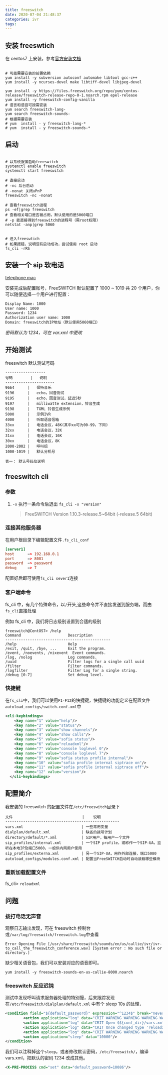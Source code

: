 ```yaml
---
title: freeswitch
date: 2020-07-04 21:48:37
categories: ivr
tags:
---
```


## 安装 freeswtich

在 centos7 上安装，参考[官方安装文档](https://freeswitch.org/confluence/display/FREESWITCH/CentOS+7+and+RHEL+7#CentOS7andRHEL7-CentOS7andRHEL7-Stable)

```shell

# 可能需要安装的前置依赖
yum install -y subversion autoconf automake libtool gcc-c++
yum install -y ncurses-devel make libtiff-devel libjpeg-devel

yum install -y https://files.freeswitch.org/repo/yum/centos-release/freeswitch-release-repo-0-1.noarch.rpm epel-release
yum install -y freeswitch-config-vanilla
# 语言和语音可按需安装
yum search freeswitch-lang-
yum search freeswitch-sounds-
# 根据需要安装
# yum  install - y freeswitch-lang-*
# yum  install - y freeswitch-sounds-*
```

## 启动

```shell

# 以系统服务启动freeswitch
systemctl enable freeswitch
systemctl start freeswitch

# 直接启动
# -nc 后台启动
# -nonat 关闭uPnP
freeswitch -nc -nonat

# 查看freeswitch进程
ps -ef|grep freeswitch
# 查看相关端口是否被占用，默认使用的是5060端口
# -p 能直接得到freeswitch的进程号（需root权限)
netstat -anp|grep 5060


# 进入freeswtich
# 如果报错，说明没有启动成功，尝试使用 root 启动
fs_cli -rRS
```

## 安装一个 sip 软电话

[telephone mac](https://apps.apple.com/us/app/telephone/id406825478?mt=12)

安装完成后配置账号，FreeSWITCH 默认配置了 1000 ~ 1019 共 20 个用户，你可以随便选择一个用户进行配置：

```txt
Display Name: 1000
User name: 1000
Password: 1234
Authorization user name: 1000
Domain: freeswitch的IP地址（默认使用5060端口）
```

<em class="grey">密码默认为 1234，可在 var.xml 中更改</em>

## 开始测试

freeswitch 默认测试号码

```shell
------------------
号码        |   说明
----------------------
9664      |   保持音乐
9196      |   echo，回音测试
9195      |   echo，回音测试，延迟5秒
9197      |   milliwatte extension，铃音生成
9198      |   TGML 铃音生成示例
5000      |   示例IVR
4000      |   听取语音信箱
33xx      |   电话会议，48K(其中xx可为00-99，下同)
32xx      |   电话会议，32K
31xx      |   电话会议，16K
30xx      |   电话会议，8K
2000-2002 |   呼叫组
1000-1019 |   默认分机号

表一： 默认号码及说明
```

## freeswitch cli

### 参数

1. `-x` 执行一条命令后退出
   `fs_cli -x "version"`
   > FreeSWITCH Version 1.10.3-release.5~64bit (-release.5 64bit)

### 连接其他服务器

在用户根目录下编辑配置文件`.fs_cli_conf`

```conf
[server1]
host      => 192.168.0.1
port      => 8081
password  => password
debug     => 7
```

配置好后即可使用`fs_cli sever1`连接

### 客户端命令

fs_cli 中，有几个特殊命令，以`/`开头,这些命令并不直接发送到服务端，而由`fs_cli`直接处理

例如 fs_cli 中，我们将日志级别设置到合适的级别

```shell
freeswitch@CentOS7> /help
Command                     Description
-----------------------------------------------
/help                       Help
/exit, /quit, /bye, ...     Exit the program.
/event, /noevents, /nixevent  Event commands.
/log, /nolog                Log commands.
/uuid                       Filter logs for a single call uuid
/filter                     Filter commands.
/logfilter                  Filter Log for a single string.
/debug [0-7]                Set debug level.

```

### 快捷键

在`fs_cli`中，我们可以使用`F1-F12`的快捷键，快捷键的功能定义在配置文件`autoload_configs/switch.conf.xml`中

```xml
<cli-keybindings>
    <key name="1" value="help"/>
    <key name="2" value="status"/>
    <key name="3" value="show channels"/>
    <key name="4" value="show calls"/>
    <key name="5" value="sofia status"/>
    <key name="6" value="reloadxml"/>
    <key name="7" value="console loglevel 0"/>
    <key name="8" value="console loglevel 7"/>
    <key name="9" value="sofia status profile internal"/>
    <key name="10" value="sofia profile internal siptrace on"/>
    <key name="11" value="sofia profile internal siptrace off"/>
    <key name="12" value="version"/>
  </cli-keybindings>
```

## 配置简介

我安装的 freeswitch 的配置文件在`/etc/freeswitch`目录下

```shell
文件                               |    说明
---------------------------------------------------
vars.xml                          | 一些常用变量
dialplan/default.xml              | 缺省的拨号计划
directory/default/*.xml           | SIP用户，每用户一个文件
sip_profiles/internal.xml         | 一个SIP profile，或称作一个SIP-UA，监听在本地IP及端口5060，一般供内网用户使用
sip_profiles/externa.xml          | 另一个SIP-UA，用作外部连接，端口5080
autoload_configs/modules.conf.xml | 配置当FreeSWITCH启动时自动装载哪些模块
```

### 重新加载配置文件

fs_cli> `reloadxml`

## 问题

### 拨打电话无声音

观察日志输出发现，可在 freeswitch 控制台或`/var/log/freeswitch/freeswitch.log`中查看

```shell
Error Opening File [/usr/share/freeswitch/sounds/en/us/callie/ivr/ivr-to_call_the_freeswitch_conference.wav] [System error : No such file or directory.]
```

缺少相关语音包，我们可以安装对应的语音即可。

```shell
yum install -y freeswitch-sounds-en-us-callie-8000.noarch
```

### freeswitch 反应迟钝

测试中发现呼叫请求服务器处理的特别慢，后来跟踪发现在`/etc/freeswitch/dialplan/default.xml` 中有个 sleep 10s 的处理，

```xml
<condition field="${default_password}" expression="^1234$" break="never">
        <action application="log" data="CRIT WARNING WARNING WARNING WARNING WARNING WARNING WARNING WARNING WARNING "/>
        <action application="log" data="CRIT Open $${conf_dir}/vars.xml and change the default_password."/>
        <action application="log" data="CRIT Once changed type 'reloadxml' at the console."/>
        <action application="log" data="CRIT WARNING WARNING WARNING WARNING WARNING WARNING WARNING WARNING WARNING "/>
        <action application="sleep" data="10000"/>
</condition>
```

我们可以注释掉这个`sleep`，或者修改默认密码，`/etc/freeswitch/`，编译 vars.xml，把默认的密码 1234 改成其他。

```xml
<X-PRE-PROCESS cmd="set" data="default_password=10086"/>
```
